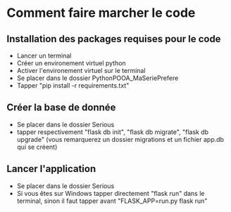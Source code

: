 # Comment faire marcher le code

## Installation des packages requises pour le code
 * Lancer un terminal
 * Créer un environement virtuel python
 * Activer l'environement virtuel sur le terminal
 * Se placer dans le dossier PythonPOOA_MaSeriePrefere
 * Tapper "pip install -r requirements.txt"

## Créer la base de donnée

 * Se placer dans le dossier Serious
 * tapper respectivement "flask db init", "flask db migrate", "flask db upgrade" (vous remarquerez un dossier migrations et un fichier app.db qui se créent)

## Lancer l'application

 * Se placer dans le dossier Serious
 * Si vous êtes sur Windows tapper directement "flask run" dans le terminal, sinon il faut tapper avant "FLASK_APP=run.py flask run"
